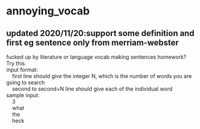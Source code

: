 annoying_vocab
==============
updated 2020/11/20:support some definition and first eg sentence only from merriam-webster
------------------
fucked up by literature or language vocab making sentences homework? Try this.  
input format:  
&nbsp;&nbsp;&nbsp;&nbsp;first line should give the integer N, which is the number of words you are going to search  
&nbsp;&nbsp;&nbsp;&nbsp;second to second+N line should give each of the individual word  
sample input:  
&nbsp;&nbsp;&nbsp;&nbsp;3  
&nbsp;&nbsp;&nbsp;&nbsp;what  
&nbsp;&nbsp;&nbsp;&nbsp;the  
&nbsp;&nbsp;&nbsp;&nbsp;heck
